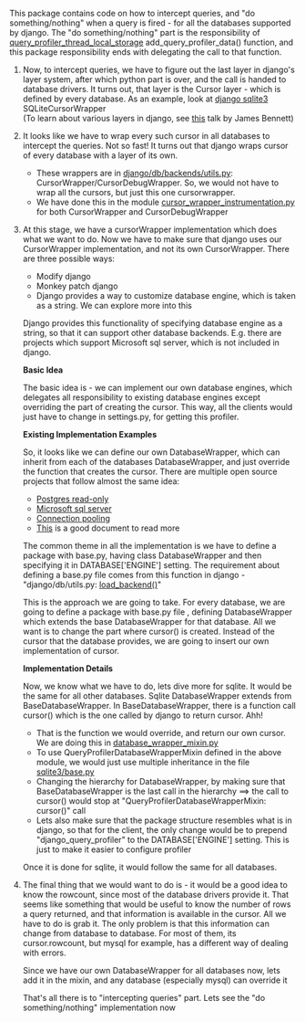 This package contains code on how to intercept queries, and "do something/nothing" when a query is fired -   for all the
databases supported by django.
The "do something/nothing" part is the responsibility of [query_profiler_thread_local_storage](../query_signature/data_storage.py) 
add_query_profiler_data() function, and this package responsibility ends with delegating the call to that function.

1.  Now, to intercept queries, we have to figure out the last layer in django's layer system, after which python
    part is over, and the call is handed to database drivers.  It turns out, that layer is the Cursor layer - which is
    defined by every database.  As an example, look at [django sqlite3](https://github.com/django/django/blob/2.2/django/db/backends/sqlite3/base.py#L373)
    SQLiteCursorWrapper  
    (To learn about various layers in django, see [this](https://www.youtube.com/watch?v=tkwZ1jG3XgA&t=994s) talk by 
    James Bennett) 

2.  It looks like we have to wrap every such cursor in all databases to intercept the queries.  Not so fast!  It turns
    out that django wraps cursor of every database with a layer of its own.
     - These wrappers are in [django/db/backends/utils.py](https://github.com/django/django/blob/2.2/django/db/backends/sqlite3/base.py#L373): CursorWrapper/CursorDebugWrapper.  So, we would not have to wrap all the cursors, but just this one cursorwrapper.  
     - We have done this in the module [cursor_wrapper_instrumentation.py](db/backends/cursor_wrapper_instrumentation.py) for both 
        CursorWrapper and CursorDebugWrapper

3.  At this stage, we have a cursorWrapper implementation which does what we want to do.  Now we have to make sure that
    django uses our CursorWrapper implementation, and not its own CursorWrapper.  There are three possible ways:
    -  Modify django
    -  Monkey patch django
    -  Django provides a way to customize database engine, which is taken as a string.  We can explore more into this

    Django provides this functionality of specifying database engine as a string, so that it can support other database
    backends.  E.g. there are projects which support Microsoft sql server, which is not included in django.
    
    **Basic Idea**
    
    The basic idea is - we can implement our own database engines, which delegates all responsibility to existing database
    engines except overriding the part of creating the cursor.  This way, all the clients would just have to change
    in settings.py, for getting this profiler.

    **Existing Implementation Examples**
    
    So, it looks like we can define our own DatabaseWrapper, which can inherit from each of the databases
    DatabaseWrapper, and just override the function that creates the cursor.  There are multiple open source projects
    that follow almost the same idea:
    - [Postgres read-only](https://github.com/opbeat/django-postgres-readonly)
    - [Microsoft sql server](https://github.com/denisenkom/django-sqlserver)
    - [Connection pooling](https://github.com/heroku-python/django-postgrespool)
    - [This](https://simpleisbetterthancomplex.com/media/2016/11/db.pdf) is a good document to read more

    The common theme in all the implementation is we have to define a package with base.py, having class DatabaseWrapper
    and then specifying it in DATABASE['ENGINE'] setting.  The requirement about defining a base.py file comes from this 
    function in django - "django/db/utils.py: [load_backend()](https://github.com/django/django/blob/2.2/django/db/utils.py#L115-L119)"

    This is the approach we are going to take.  For every database, we are going to define a package with base.py file
    , defining DatabaseWrapper which extends the base DatabaseWrapper for that database.  All we want is to change
    the part where cursor() is created.  Instead of the cursor that the database provides, we are going to insert
    our own implementation of cursor.

    **Implementation Details**
    
    Now, we know what we have to do, lets dive more for sqlite.  It would be the same for all other databases.
    Sqlite DatabaseWrapper extends from BaseDatabaseWrapper.  In BaseDatabaseWrapper, there is a function call cursor()
    which is the one called by django to return cursor.  Ahh!
    -  That is the function we would override, and return our own cursor.  We are doing this in [database_wrapper_mixin.py](db/backends/database_wrapper_mixin.py)
    -  To use QueryProfilerDatabaseWrapperMixin defined in the above module, we would just use multiple inheritance
        in the file [sqlite3/base.py](db/backends/sqlite3/base.py)
    - Changing the hierarchy for DatabaseWrapper, by making sure that BaseDatabaseWrapper is the last call in
      the hierarchy ==> the call to cursor() would stop at "QueryProfilerDatabaseWrapperMixin: cursor()" call
    -  Lets also make sure that the package structure resembles what is in django, so that for the client, the only
        change would be to prepend "django_query_profiler" to the DATABASE['ENGINE'] setting.  This is just to make it
        easier to configure profiler

    Once it is done for sqlite, it would follow the same for all databases.

4.  The final thing that we would want to do is - it would be a good idea to know the rowcount, since most of the
    database drivers provide it.  That seems like something that would be useful to know the number of rows a query
    returned, and that information is available in the cursor.  All we have to do is grab it.
    The only problem is that this information can change from database to database.  For most of them, its
    cursor.rowcount, but mysql for example, has a different way of dealing with errors.

    Since we have our own DatabaseWrapper for all databases now, lets add it in the mixin, and any database (especially
    mysql) can override it

    That's all there is to "intercepting queries" part.  Lets see the "do something/nothing" implementation now
